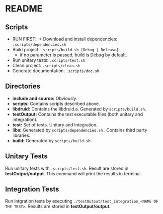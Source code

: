 # README

## Scripts

* RUN FIRST! -> Download and install dependencies: `.scripts/dependencies.sh`
* Build project: `.scripts/build.sh [Debug | Release]`
  * if no parameter is passed, build is Debug by default.
* Run unitary tests: `.scripts/test.sh`
* Clean project: `.scripts/clean.sh`
* Generate documentation: `.scripts/doc.sh`

## Directories

* **include and source:** Obviously.
* **scripts:** Contains scripts described above.
* **libdruid:** Contains the libdruid.a. Generated by `scripts/build.sh`.
* **testOutput:** Contains the test executable files (both unitary and integration).
* **test:** Set of tests. Unitary and Integration.
* **libs:** Generated by `scripts/dependencies.sh.` Contains third party libraries.
* **build:** Generated by `scripts/build.sh`.

## Unitary Tests

Run unitary tests with `.scripts/test.sh`. Result are stored in **testOutput/output**.
This command will print the results in terminal.

## Integration Tests

Run intgration tests by executing `./testOutput/test_integration_<NAME OF THE TEST>`. Results are stored in **testOutput/output**.
